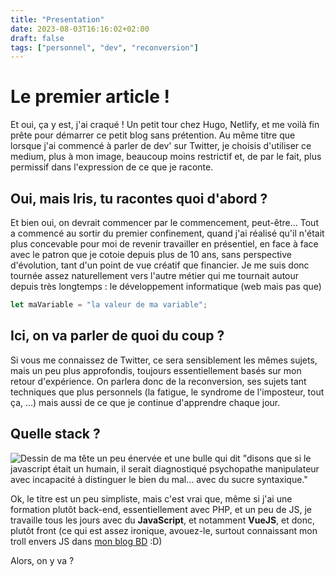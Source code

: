 ```yaml
---
title: "Presentation"
date: 2023-08-03T16:16:02+02:00
draft: false
tags: ["personnel", "dev", "reconversion"]
---
```


# Le premier article !

Et oui, ça y est, j'ai craqué ! Un petit tour chez Hugo, Netlify, et me voilà fin prête pour démarrer ce petit blog sans prétention.
Au même titre que lorsque j'ai commencé à parler de dev' sur Twitter, je choisis d'utiliser ce medium, plus à mon image, beaucoup moins restrictif et, de par le fait, plus permissif dans l'expression de ce que je raconte.

## Oui, mais Iris, tu racontes quoi d'abord ?

Et bien oui, on devrait commencer par le commencement, peut-être...
Tout a commencé au sortir du premier confinement, quand j'ai réalisé qu'il n'était plus concevable pour moi de revenir travailler en présentiel, en face à face avec le patron que je cotoie depuis plus de 10 ans, sans perspective d'évolution, tant d'un point de vue créatif que financier.
Je me suis donc tournée assez naturellement vers l'autre métier qui me tournait autour depuis très longtemps : le développement informatique (web mais pas que)

```javascript
let maVariable = "la valeur de ma variable";
```

## Ici, on va parler de quoi du coup ?

Si vous me connaissez de Twitter, ce sera sensiblement les mêmes sujets, mais un peu plus approfondis, toujours essentiellement basés sur mon retour d'expérience.
On parlera donc de la reconversion, ses sujets tant techniques que plus personnels (la fatigue, le syndrome de l'imposteur, tout ça, ...) mais aussi de ce que je continue d'apprendre chaque jour.

## Quelle stack ?

![Dessin de ma tête un peu énervée et une bulle qui dit "disons que si le javascript était un humain, il serait diagnostiqué psychopathe manipulateur avec incapacité à distinguer le bien du mal... avec du sucre syntaxique."](https://blogger.googleusercontent.com/img/b/R29vZ2xl/AVvXsEi5FqhSp9CbeXc32L6F_VgoolF4pgt57Dgjb-4YwijbhxTZNwxnMA_bqRc8u47GVKJPCOsqD1ZCvZ3AlGXXx9_I2SoHxsbspm4LAwt55WOqzz8YY5katA5IaesuRNYCREqiY-RWDxsNjCafusc2HQ3zf4XeceJrC_J4vgKlGLh825FCBTKvTnOHRd34iA/s4000/StripAvril2022_p3.jpg)

Ok, le titre est un peu simpliste, mais c'est vrai que, même si j'ai une formation plutôt back-end, essentiellement avec PHP, et un peu de JS, je travaille tous les jours avec du **JavaScript**, et notamment **VueJS**, et donc, plutôt front (ce qui est assez ironique, avouez-le, surtout connaissant mon troll envers JS dans [mon blog BD](https://irisdessine.blogspot.com/) :D)

Alors, on y va ?

